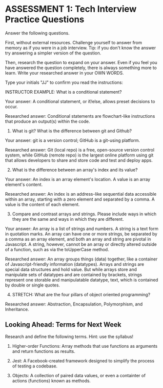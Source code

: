 # ASSESSMENT 1: Tech Interview Practice Questions

Answer the following questions.

First, without external resources. Challenge yourself to answer from memory as if you were in a job interview. Tip: if you don't know the answer try answering a simpler version of the question.

Then, research the question to expand on your answer. Even if you feel you have answered the question completely, there is always something more to learn. Write your researched answer in your OWN WORDS.

Type your initials "JJ" to confirm you read the instructions:

INSTRUCTOR EXAMPLE: What is a conditional statement?

Your answer: A conditional statement, or if/else, allows preset decisions to occur.

Researched answer: Conditional statements are flowchart-like instructions that produce an output(s) within the code.

1. What is git? What is the difference between git and Github?

Your answer: git is a version control; GitHub is a git-using platform.

Researched answer: Git (local repo) is a free, open-source version control system, while GitHub (remote repo) is the largest online platform using git that allows developers to share and store code and test and deploy apps.


2. What is the difference between an array's index and its value?

Your answer: An index is an array element's location. A value is an array element's content.

Researched answer: An index is an address-like sequential data accessible within an array, starting with a zero element and separated by a comma. A value is the content of each element.


3. Compare and contrast arrays and strings. Please include ways in which they are the same and ways in which they are different.

 Your answer: An array is a list of strings and numbers. A string is a text form in quotation marks. An array can have one or more strings, be separated by a comma as an array element, and both an array and string are pivotal in Javascript. A string, however, cannot be an array or directly altered outside of a function, such as via the toUpperCase method. 

Researched answer: An array groups things (data) together, like a container of Javascript-friendly information (datatypes). Arrays and strings are special data structures and hold value. But while arrays store and manipulate sets of datatypes and are contained by brackets, strings represent one storable and manipulatable datatype, text, which is contained by double or single quotes.


4. STRETCH: What are the four pillars of object oriented programming?

Researched answer: Abstraction, Encapsulation, Polymorphism, and Inheritance.

## Looking Ahead: Terms for Next Week

Research and define the following terms. Hint: use the syllabus!

1. Higher-order Functions: Array methods that use functions as arguments and return functions as results.

2. Jest: A Facebook-created framework designed to simplify the process of testing a codebase.

3. Objects: A collection of paired data values, or even a containter of actions (functions) known as methods.
